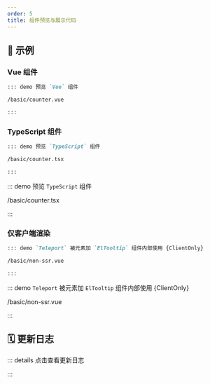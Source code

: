 ```yaml
---
order: 5
title: 组件预览与展示代码
---
```


<!-- @include: ../../../packages/demo-preview/README.md -->

## 📝 示例

### Vue 组件

```markdown
::: demo 预览 `Vue` 组件

/basic/counter.vue

:::
```

<!-- ::: demo 预览 `Vue` 组件

/basic/counter.vue

::: -->

### TypeScript 组件

```markdown
::: demo 预览 `TypeScript` 组件

/basic/counter.tsx

:::
```

::: demo 预览 `TypeScript` 组件

/basic/counter.tsx

:::

### 仅客户端渲染

```markdown
::: demo `Teleport` 被元素加 `ElTooltip` 组件内部使用 {ClientOnly}

/basic/non-ssr.vue

:::
```

::: demo `Teleport` 被元素加 `ElTooltip` 组件内部使用 {ClientOnly}

/basic/non-ssr.vue

:::

## 🗓️ 更新日志

::: details 点击查看更新日志

<!-- @include: ../../../packages/demo-preview/CHANGELOG.md -->

:::

